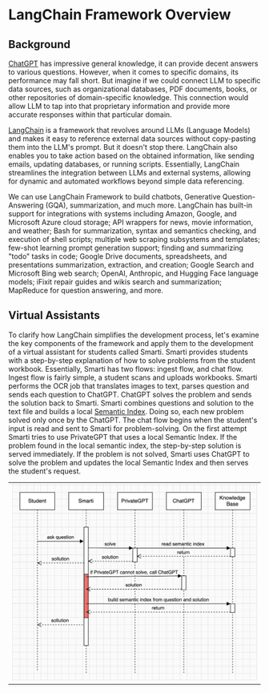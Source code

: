 # LangChain Framework Overview

## Background
[ChatGPT](https://en.wikipedia.org/wiki/ChatGPT) has impressive general knowledge, it can provide decent answers to various questions. However, when it comes to specific domains, its performance may fall short. But imagine if we could connect LLM to specific data sources, such as organizational databases, PDF documents, books, or other repositories of domain-specific knowledge. This connection would allow LLM to tap into that proprietary information and provide more accurate responses within that particular domain.

[LangChain](https://en.wikipedia.org/wiki/LangChain) is a framework that revolves around LLMs (Language Models) and makes it easy to reference external data sources without copy-pasting them into the LLM's prompt. But it doesn't stop there. LangChain also enables you to take action based on the obtained information, like sending emails, updating databases, or running scripts. Essentially, LangChain streamlines the integration between LLMs and external systems, allowing for dynamic and automated workflows beyond simple data referencing.

We can use LangChain Framework to build chatbots, Generative Question-Answering (GQA), summarization, and much more. LangChain has built-in support for integrations with systems including Amazon, Google, and Microsoft Azure cloud storage; API wrappers for news, movie information, and weather; Bash for summarization, syntax and semantics checking, and execution of shell scripts; multiple web scraping subsystems and templates; few-shot learning prompt generation support; finding and summarizing "todo" tasks in code; Google Drive documents, spreadsheets, and presentations summarization, extraction, and creation; Google Search and Microsoft Bing web search; OpenAI, Anthropic, and Hugging Face language models; iFixit repair guides and wikis search and summarization; MapReduce for question answering, and more.

## Virtual Assistants 
To clarify how LangChain simplifies the development process, let's examine the key components of the framework and apply them to the development of a virtual assistant for students called Smarti. Smarti provides students with a step-by-step explanation of how to solve problems from the student workbook. Essentially, Smarti has two flows: ingest flow, and chat flow. Ingest flow is fairly simple, a student scans and uploads workbooks. Smarti performs the OCR job that translates images to text, parses question and sends each question to ChatGPT. ChatGPT solves the problem and sends the solution back to Smarti. Smarti combines questions and solution to the text file and builds a local [Semantic Index](https://en.wikipedia.org/wiki/Latent_semantic_analysis). Doing so, each new problem solved only once by the ChatGPT. The chat flow begins when the student's input is read and sent to Smarti for problem-solving. On the first attempt Smarti tries to use PrivateGPT that uses a local Semantic Index. If the problem found in the local semantic index, the step-by-step solution is served immediately. If the problem is not solved, Smarti uses ChatGPT to solve the problem and updates the local Semantic Index and then serves the student's request.
<table width="256px">
  <tr>
    <td><img src="./images/sequence-1.png"/></td>
  </tr>
</table> 











